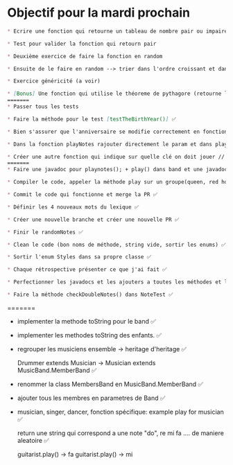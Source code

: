 # Objectif pour la mardi prochain
```markdown
* Ecrire une fonction qui retourne un tableau de nombre pair ou impaire ou les deux d'une certaine taille(en param mettre pair impaire et les deux) dans l'ordre croissant 

* Test pour valider la fonction qui retourn pair

* Deuxième exercice de faire la fonction en random

* Ensuite de le faire en random --> trier dans l'ordre croissant et dans l'ordre décroissant[bonus]

* Exercice généricité (a voir) 

* [Bonus] Une fonction qui utilise le théoreme de pythagore (retourne le 3ème coté) [Exercice de la taille de l'écran]
=======
* Passer tous les tests 

* Faire la méthode pour le test [testTheBirthYear()] ✅

* Bien s'assurer que l'anniversaire se modifie correctement en fonction avec la méthode [testTheBirthdayFunction()] ✅

* Dans la fonction playNotes rajouter directement le param et dans play (fonction descendante) ✅ // rajouter les tests directs ✅

* Créer une autre fonction qui indique sur quelle clé on doit jouer // de maniere aléatoire // écrire tout les tests dabords ✅
=======
* Faire une javadoc pour playnotes(); + play() dans band et une javadoc pour playBand(); ✅

* Compiler le code, appeler la méthode play sur un groupe(queen, red hot etc..) ✅

* Commit le code qui fonctionne et merge la PR ✅

* Définir les 4 nouveaux mots du lexique ✅

* Créer une nouvelle branche et créer une nouvelle PR ✅

* Finir le randomNotes ✅

* Clean le code (bon noms de méthode, string vide, sortir les enums) ✅

* Sortir l'enum Styles dans sa propre classe ✅

* Chaque rétrospective présenter ce que j'ai fait ✅

* Perfectionner les javadocs et les ajouters a toutes les méthodes et les attributs ✅

* Faire la méthode checkDoubleNotes() dans NoteTest ✅
```
=======
* implementer la methode toString pour le band ✅
* implementer les methodes toString des enfants. ✅

* regrouper les musiciens ensemble -> heritage d'heritage ✅
  
    Drummer extends Musician -> Musician extends MusicBand.MemberBand ✅

* renommer la class MembersBand en MusicBand.MemberBand ✅ 

* ajouter tous les membres en parametres de Band ✅

* musician, singer, dancer, fonction spécifique: example play for musician ✅
    
    return une string qui correspond a une note "do", re mi fa .... de maniere aleatoire ✅

    guitarist.play() -> fa
    guitarist.play() -> mi
```
